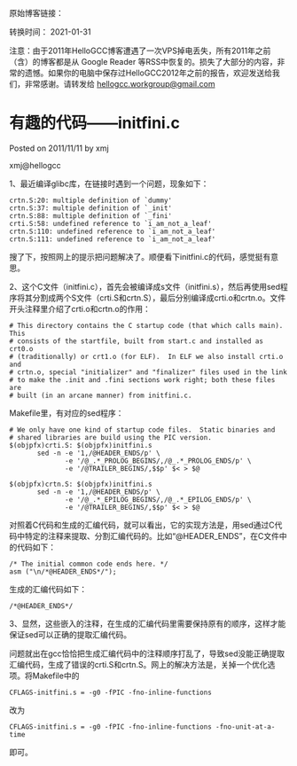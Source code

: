 原始博客链接：

转换时间：
2021-01-31

注意：由于2011年HelloGCC博客遭遇了一次VPS掉电丢失，所有2011年之前（含）的博客都是从 Google Reader 等RSS中恢复的。损失了大部分的内容，非常的遗憾。如果你的电脑中保存过HelloGCC2012年之前的报告，欢迎发送给我们，非常感谢。请转发给 hellogcc.workgroup@gmail.com

# 有趣的代码——initfini.c
Posted on 2011/11/11 by xmj

xmj@hellogcc

1、最近编译glibc库，在链接时遇到一个问题，现象如下：
```
crtn.S:20: multiple definition of `dummy'
crtn.S:37: multiple definition of `_init'
crtn.S:88: multiple definition of `_fini'
crti.S:58: undefined reference to `i_am_not_a_leaf'
crtn.S:110: undefined reference to `i_am_not_a_leaf'
crtn.S:111: undefined reference to `i_am_not_a_leaf'
```
搜了下，按照网上的提示把问题解决了。顺便看下initfini.c的代码，感觉挺有意思。

2、这个C文件（initfini.c），首先会被编译成s文件（initfini.s），然后再使用sed程序将其分割成两个S文件（crti.S和crtn.S），最后分别编译成crti.o和crtn.o。文件开头注释里介绍了crti.o和crtn.o的作用：



```
# This directory contains the C startup code (that which calls main).  This
# consists of the startfile, built from start.c and installed as crt0.o
# (traditionally) or crt1.o (for ELF).  In ELF we also install crti.o and
# crtn.o, special "initializer" and "finalizer" files used in the link
# to make the .init and .fini sections work right; both these files are
# built (in an arcane manner) from initfini.c.
```

Makefile里，有对应的sed程序：
```
# We only have one kind of startup code files.  Static binaries and
# shared libraries are build using the PIC version.
$(objpfx)crti.S: $(objpfx)initfini.s
       sed -n -e '1,/@HEADER_ENDS/p' \
              -e '/@_.*_PROLOG_BEGINS/,/@_.*_PROLOG_ENDS/p' \
              -e '/@TRAILER_BEGINS/,$$p' $< > $@

$(objpfx)crtn.S: $(objpfx)initfini.s
       sed -n -e '1,/@HEADER_ENDS/p' \
              -e '/@_.*_EPILOG_BEGINS/,/@_.*_EPILOG_ENDS/p' \
              -e '/@TRAILER_BEGINS/,$$p' $< > $@
```

对照着C代码和生成的汇编代码，就可以看出，它的实现方法是，用sed通过C代码中特定的注释来提取、分割汇编代码的。比如“@HEADER_ENDS”，在C文件中的代码如下：



```
/* The initial common code ends here. */
asm ("\n/*@HEADER_ENDS*/");
```
生成的汇编代码如下：
```
/*@HEADER_ENDS*/
```


3、显然，这些嵌入的注释，在生成的汇编代码里需要保持原有的顺序，这样才能保证sed可以正确的提取汇编代码。

问题就出在gcc恰恰把生成汇编代码中的注释顺序打乱了，导致sed没能正确提取汇编代码，生成了错误的crti.S和crtn.S。网上的解决方法是，关掉一个优化选项。将Makefile中的
```
CFLAGS-initfini.s = -g0 -fPIC -fno-inline-functions
```
改为
```
CFLAGS-initfini.s = -g0 -fPIC -fno-inline-functions -fno-unit-at-a-time
```
即可。
